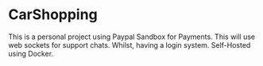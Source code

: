 # CarShopping
This is a personal project using Paypal Sandbox for Payments. This will use web sockets for support chats. Whilst, having a login system. Self-Hosted using Docker.
